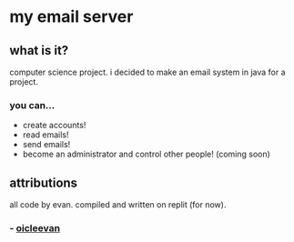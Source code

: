 # my email server

## what is it?

computer science project. i decided to make an email system in java for a project.

### you can...

- create accounts!
- read emails!
- send emails!
- become an administrator and control other people! (coming soon)

## attributions

all code by evan. compiled and written on replit (for now).

### - [oicleevan](https://github.com/oicleevan)